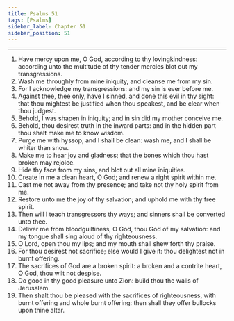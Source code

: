 ```yaml
---
title: Psalms 51
tags: [Psalms]
sidebar_label: Chapter 51
sidebar_position: 51
---
```


---
1. Have mercy upon me, O God, according to thy lovingkindness: according unto the multitude of thy tender mercies blot out my transgressions.
2. Wash me throughly from mine iniquity, and cleanse me from my sin.
3. For I acknowledge my transgressions: and my sin is ever before me.
4. Against thee, thee only, have I sinned, and done this evil in thy sight: that thou mightest be justified when thou speakest, and be clear when thou judgest.
5. Behold, I was shapen in iniquity; and in sin did my mother conceive me.
6. Behold, thou desirest truth in the inward parts: and in the hidden part thou shalt make me to know wisdom.
7. Purge me with hyssop, and I shall be clean: wash me, and I shall be whiter than snow.
8. Make me to hear joy and gladness; that the bones which thou hast broken may rejoice.
9. Hide thy face from my sins, and blot out all mine iniquities.
10. Create in me a clean heart, O God; and renew a right spirit within me.
11. Cast me not away from thy presence; and take not thy holy spirit from me.
12. Restore unto me the joy of thy salvation; and uphold me with thy free spirit.
13. Then will I teach transgressors thy ways; and sinners shall be converted unto thee.
14. Deliver me from bloodguiltiness, O God, thou God of my salvation: and my tongue shall sing aloud of thy righteousness.
15. O Lord, open thou my lips; and my mouth shall shew forth thy praise.
16. For thou desirest not sacrifice; else would I give it: thou delightest not in burnt offering.
17. The sacrifices of God are a broken spirit: a broken and a contrite heart, O God, thou wilt not despise.
18. Do good in thy good pleasure unto Zion: build thou the walls of Jerusalem.
19. Then shalt thou be pleased with the sacrifices of righteousness, with burnt offering and whole burnt offering: then shall they offer bullocks upon thine altar.